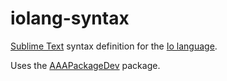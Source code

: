 iolang-syntax
=============

[Sublime Text](http://sublimetext.com/) syntax definition for the [Io language](iolanguage.org/).

Uses the [AAAPackageDev](https://github.com/SublimeText/AAAPackageDev) package.
